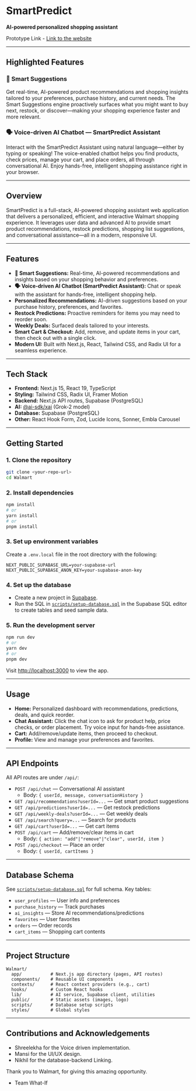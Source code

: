 # SmartPredict

**AI-powered personalized shopping assistant**

Prototype Link - [Link to the website](https://walmart-smartpredict.vercel.app/)


---

## Highlighted Features

### 🚀 Smart Suggestions
Get real-time, AI-powered product recommendations and shopping insights tailored to your preferences, purchase history, and current needs. The Smart Suggestions engine proactively surfaces what you might want to buy next, restock, or discover—making your shopping experience faster and more relevant.

### 🗣️ Voice-driven AI Chatbot — SmartPredict Assistant
Interact with the SmartPredict Assistant using natural language—either by typing or speaking! The voice-enabled chatbot helps you find products, check prices, manage your cart, and place orders, all through conversational AI. Enjoy hands-free, intelligent shopping assistance right in your browser.

---

## Overview

SmartPredict is a full-stack, AI-powered shopping assistant web application that delivers a personalized, efficient, and interactive Walmart shopping experience. It leverages user data and advanced AI to provide smart product recommendations, restock predictions, shopping list suggestions, and conversational assistance—all in a modern, responsive UI.

---

## Features

- **🚀 Smart Suggestions:** Real-time, AI-powered recommendations and insights based on your shopping behavior and preferences.
- **🗣️ Voice-driven AI Chatbot (SmartPredict Assistant):** Chat or speak with the assistant for hands-free, intelligent shopping help.
- **Personalized Recommendations:** AI-driven suggestions based on your purchase history, preferences, and favorites.
- **Restock Predictions:** Proactive reminders for items you may need to reorder soon.
- **Weekly Deals:** Surfaced deals tailored to your interests.
- **Smart Cart & Checkout:** Add, remove, and update items in your cart, then check out with a single click.
- **Modern UI:** Built with Next.js, React, Tailwind CSS, and Radix UI for a seamless experience.

---

## Tech Stack

- **Frontend:** Next.js 15, React 19, TypeScript
- **Styling:** Tailwind CSS, Radix UI, Framer Motion
- **Backend:** Next.js API routes, Supabase (PostgreSQL)
- **AI:** [@ai-sdk/xai](https://www.npmjs.com/package/@ai-sdk/xai) (Grok-2 model)
- **Database:** Supabase (PostgreSQL)
- **Other:** React Hook Form, Zod, Lucide Icons, Sonner, Embla Carousel

---

## Getting Started

### 1. Clone the repository
```bash
git clone <your-repo-url>
cd Walmart
```

### 2. Install dependencies
```bash
npm install
# or
yarn install
# or
pnpm install
```

### 3. Set up environment variables
Create a `.env.local` file in the root directory with the following:
```env
NEXT_PUBLIC_SUPABASE_URL=your-supabase-url
NEXT_PUBLIC_SUPABASE_ANON_KEY=your-supabase-anon-key
```

### 4. Set up the database
- Create a new project in [Supabase](https://supabase.com/).
- Run the SQL in [`scripts/setup-database.sql`](scripts/setup-database.sql) in the Supabase SQL editor to create tables and seed sample data.

### 5. Run the development server
```bash
npm run dev
# or
yarn dev
# or
pnpm dev
```
Visit [http://localhost:3000](http://localhost:3000) to view the app.

---

## Usage

- **Home:** Personalized dashboard with recommendations, predictions, deals, and quick reorder.
- **Chat Assistant:** Click the chat icon to ask for product help, price checks, or order placement. Try voice input for hands-free assistance.
- **Cart:** Add/remove/update items, then proceed to checkout.
- **Profile:** View and manage your preferences and favorites.

---

## API Endpoints

All API routes are under `/api/`:

- `POST /api/chat` — Conversational AI assistant
  - Body: `{ userId, message, conversationHistory }`
- `GET /api/recommendations?userId=...` — Get smart product suggestions
- `GET /api/predictions?userId=...` — Get restock predictions
- `GET /api/weekly-deals?userId=...` — Get weekly deals
- `GET /api/search?query=...` — Search for products
- `GET /api/cart?userId=...` — Get cart items
- `POST /api/cart` — Add/remove/clear items in cart
  - Body: `{ action: "add"|"remove"|"clear", userId, item }`
- `POST /api/checkout` — Place an order
  - Body: `{ userId, cartItems }`

---

## Database Schema

See [`scripts/setup-database.sql`](scripts/setup-database.sql) for full schema. Key tables:
- `user_profiles` — User info and preferences
- `purchase_history` — Track purchases
- `ai_insights` — Store AI recommendations/predictions
- `favorites` — User favorites
- `orders` — Order records
- `cart_items` — Shopping cart contents

---

## Project Structure

```
Walmart/
  app/           # Next.js app directory (pages, API routes)
  components/    # Reusable UI components
  contexts/      # React context providers (e.g., cart)
  hooks/         # Custom React hooks
  lib/           # AI service, Supabase client, utilities
  public/        # Static assets (images, logo)
  scripts/       # Database setup scripts
  styles/        # Global styles
```

---

## Contributions and Acknowledgements

- Shreelekha for the Voice driven implementation.
- Mansi for the UI/UX design.
- Nikhil for the database-backend Linking.

Thank you to Walmart, for giving this amazing opportunity.

- Team What-If
